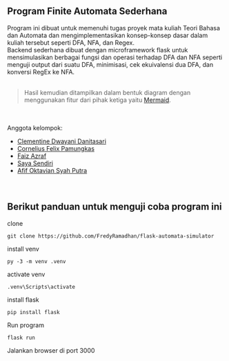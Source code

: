 ## Program Finite Automata Sederhana

Program ini dibuat untuk memenuhi tugas proyek mata kuliah Teori Bahasa dan Automata dan mengimplementasikan konsep-konsep dasar dalam kuliah tersebut seperti DFA, NFA, dan Regex.<br/>
Backend sederhana dibuat dengan microframework flask untuk mensimulasikan berbagai fungsi dan operasi terhadap DFA dan NFA seperti menguji output dari suatu DFA, minimisasi, cek ekuivalensi dua DFA, dan konversi RegEx ke NFA.<br/><br/>

>Hasil kemudian ditampilkan dalam bentuk diagram dengan menggunakan fitur dari pihak ketiga yaitu [Mermaid](https://mermaid.js.org/).<br/>


<br/><br/>
Anggota kelompok:<br/>
- [Clementine Dwayani Danitasari](https://github.com/clementinedwayani)<br/>
- [Cornelius Felix Pamungkas](https://github.com/corneliusfelix12)<br/>
- [Faiz Azraf](https://github.com/faizazraf05)<br/>
- [Saya Sendiri](https://github.com/FredyRamadhan)<br/>
- [Afif Oktavian Syah Putra](https://github.com/Oktava8)<br/>
<br/><br/>
## Berikut panduan untuk menguji coba program ini

clone

    git clone https://github.com/FredyRamadhan/flask-automata-simulator

install venv

    py -3 -m venv .venv

activate venv
    
    .venv\Scripts\activate

install flask
    
    pip install flask

Run program

    flask run

Jalankan browser di port 3000
